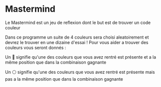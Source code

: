 <h1>Mastermind</h1>
<p>Le Mastermind est un jeu de reflexion dont le but est de trouver un code couleur</p>
<t>Dans ce programme un suite de 4 couleurs sera choisi aleatoirement et devrez le trouver en une dizaine d'essai !
Pour vous aider a trouver des couleurs vous seront donnés : </t>
<p>Un 🔴 signifie qu'une des couleurs que vous avez rentré est présente et a la même position que dans la combinaison gagnante</p>
<t>Un ⚪ signifie qu'une des couleurs que vous avez rentré est présente mais pas a la même position que dans la combinaison gagnante</t>

